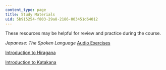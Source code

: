 ```yaml
---
content_type: page
title: Study Materials
uid: 5b915254-f803-29a8-2186-003451d64012
---
```


These resources may be helpful for review and practice during the course.

_Japanese: The Spoken Language_ [Audio Exercises](http://languagelab.it.ohio-state.edu/)

[Introduction to Hiragana](/courses/res-21g-01-kana-spring-2010/pages/hiragana)

[Introduction to Katakana](/courses/res-21g-01-kana-spring-2010/pages/katakana)